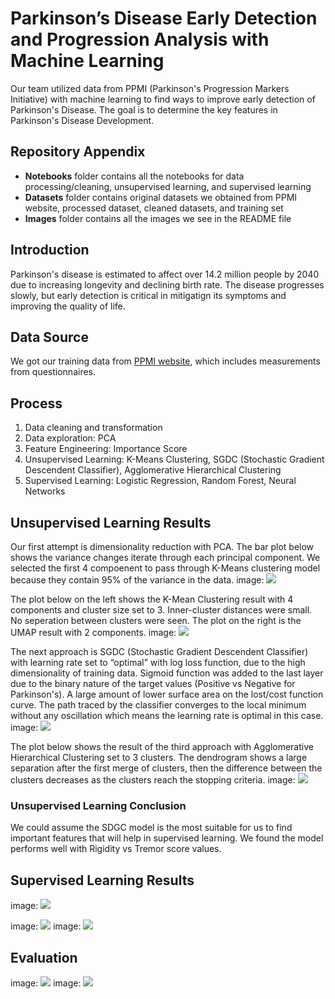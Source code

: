 # Parkinson’s Disease Early Detection and Progression Analysis with Machine Learning

Our team utilized data from PPMI (Parkinson's Progression Markers Initiative) with machine learning to find ways to improve early detection of Parkinson's Disease. The goal is to determine the key features in Parkinson's Disease Development.

## Repository Appendix
- **Notebooks** folder contains all the notebooks for data processing/cleaning, unsupervised learning, and supervised learning
- **Datasets** folder contains original datasets we obtained from PPMI website, processed dataset, cleaned datasets, and training set
- **Images** folder contains all the images we see in the README file

## Introduction
Parkinson's disease is estimated to affect over 14.2 million people by 2040 due to increasing longevity and declining birth rate. The disease progresses slowly, but early detection is critical in mitigatign its symptoms and improving the quality of life. 

## Data Source
We got our training data from [PPMI website](http://ppmi-info.org), which includes measurements from questionnaires. 

## Process
1. Data cleaning and transformation
2. Data exploration: PCA
3. Feature Engineering: Importance Score
4. Unsupervised Learning: K-Means Clustering, SGDC (Stochastic Gradient Descendent Classifier), Agglomerative Hierarchical Clustering
5. Supervised Learning: Logistic Regression, Random Forest, Neural Networks

## Unsupervised Learning Results
Our first attempt is dimensionality reduction with PCA. The bar plot below shows the variance changes iterate through each principal component. We selected the first 4 compoenent to pass through K-Means clustering model because they contain 95% of the variance in the data.
image: ![](Images/pca.png)

The plot below on the left shows the K-Mean Clustering result with 4 components and cluster size set to 3. Inner-cluster distances were small. No seperation between clusters were seen. The plot on the right is the UMAP result with 2 components. 
image: ![](Images/umap.png)

The next approach is SGDC (Stochastic Gradient Descendent Classifier) with learning rate set to “optimal” with log loss function, due to the high dimensionality of training data. Sigmoid function was added to the last layer due to the binary nature of the target values (Positive vs Negative for Parkinson's). A large amount of lower surface area on the lost/cost function curve. The path traced by the classifier converges to the local minimum without any oscillation which means the learning rate is optimal in this case.
image: ![](Images/gradient_descent.png)

The plot below shows the result of the third approach with Agglomerative Hierarchical Clustering set to 3 clusters. The dendrogram shows a large separation after the first merge of clusters, then the difference between the clusters decreases as the clusters reach the stopping criteria. 
image: ![](Images/dendrogram.png)

### Unsupervised Learning Conclusion
We could assume the SDGC model is the most suitable for us to find important features that will help in supervised learning. We found the model performs well with Rigidity vs Tremor score values. 

## Supervised Learning Results
image: ![](Images/supervised_1.png)

image: ![](Images/supervised_2.png)
image: ![](Images/supervised_3.png)

## Evaluation
image: ![](Images/evaluation_1.png)
image: ![](Images/evaluation_2.png)

